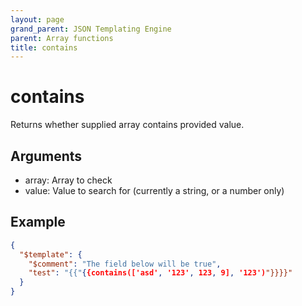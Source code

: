 ```yaml
---
layout: page
grand_parent: JSON Templating Engine
parent: Array functions
title: contains
---
```


# contains

Returns whether supplied array contains provided value.

## Arguments

 - array: Array to check
 - value: Value to search for (currently a string, or a number only)

## Example

```json
{
  "$template": {
    "$comment": "The field below will be true",
    "test": "{{"{{contains(['asd', '123', 123, 9], '123')"}}}}"
  }
}
```